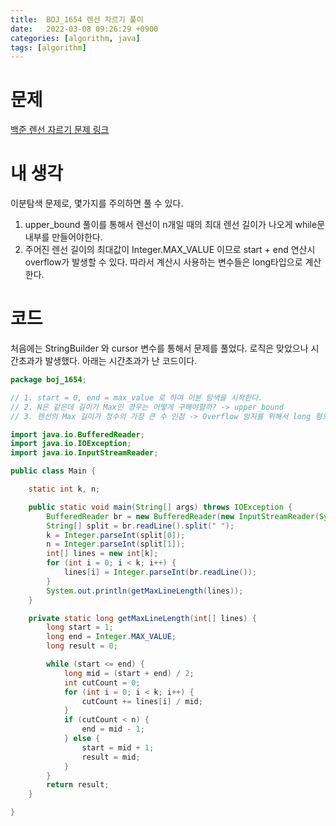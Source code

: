 ```yaml
---
title:  BOJ_1654 렌선 자르기 풀이
date:   2022-03-08 09:26:29 +0900
categories: [algorithm, java]
tags: [algorithm]
---
```


# 문제
[백준 렌선 자르기 문제 링크](https://www.acmicpc.net/problem/1654)
# 내 생각
이분탐색 문제로, 몇가지를 주의하면 풀 수 있다.
1. upper_bound 풀이를 통해서 렌선이 n개일 때의 최대 렌선 길이가 나오게 while문 내부를 만들어야한다.
2. 주어진 렌선 길이의 최대값이 Integer.MAX_VALUE 이므로 start + end 연산시 overflow가 발생할 수 있다. 따라서 계산시 사용하는 변수들은 long타입으로 계산한다. 
# 코드
처음에는 StringBuilder 와 cursor 변수를 통해서 문제를 풀었다. 로직은 맞았으나 시간초과가 발생했다. 
아래는 시간초과가 난 코드이다.
```java
package boj_1654;

// 1. start = 0, end = max_value 로 하여 이분 탐색을 시작한다.
// 2. N은 같은데 길이가 Max인 경우는 어떻게 구해야할까? -> upper_bound
// 3. 렌선의 Max 길이가 정수의 가장 큰 수 인점 -> Overflow 방지를 위해서 long 형으로 계산

import java.io.BufferedReader;
import java.io.IOException;
import java.io.InputStreamReader;

public class Main {

    static int k, n;

    public static void main(String[] args) throws IOException {
        BufferedReader br = new BufferedReader(new InputStreamReader(System.in));
        String[] split = br.readLine().split(" ");
        k = Integer.parseInt(split[0]);
        n = Integer.parseInt(split[1]);
        int[] lines = new int[k];
        for (int i = 0; i < k; i++) {
            lines[i] = Integer.parseInt(br.readLine());
        }
        System.out.println(getMaxLineLength(lines));
    }

    private static long getMaxLineLength(int[] lines) {
        long start = 1;
        long end = Integer.MAX_VALUE;
        long result = 0;

        while (start <= end) {
            long mid = (start + end) / 2;
            int cutCount = 0;
            for (int i = 0; i < k; i++) {
                cutCount += lines[i] / mid;
            }
            if (cutCount < n) {
                end = mid - 1;
            } else {
                start = mid + 1;
                result = mid;
            }
        }
        return result;
    }

}


```

